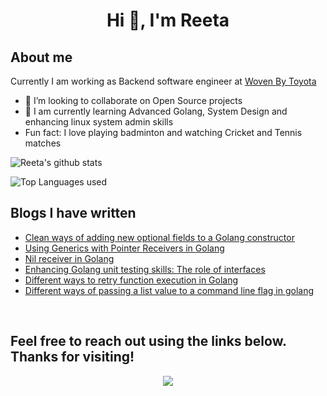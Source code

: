 <h1 align="center">Hi 👋, I'm Reeta </h1>

## About me

 Currently I am working as Backend software engineer at [Woven By Toyota](https://woven.toyota/en/)

- 👯 I’m looking to collaborate on Open Source projects
- 🌱 I am currently learning Advanced Golang, System Design and enhancing linux system admin skills
- Fun fact: I love playing badminton and watching Cricket and Tennis matches



![Reeta's github stats](https://github-readme-stats.vercel.app/api?username=reetasingh&show_icons=true&theme=radical)

![Top Languages used](https://github-readme-stats.vercel.app/api/top-langs/?username=reetasingh&&show_icons=true&theme=radical)


## Blogs I have written

- [Clean ways of adding new optional fields to a Golang constructor](https://medium.com/@reetas/clean-ways-of-adding-new-optional-fields-to-a-golang-struct-99ae2fe9719d?sk=5a915032a6eb68ce9b836bca1cad513d)
- [Using Generics with Pointer Receivers in Golang](https://medium.com/@reetas/using-generics-with-pointer-receivers-in-go-39ee237d7475?sk=4f12cc7eaf2b980bb8fb9f8d8817caf2)
- [Nil receiver in Golang](https://medium.com/@reetas/nil-receiver-in-golang-9d61ed8fd230?sk=83958061f43a44961bf857a34febed66)
- [Enhancing Golang unit testing skills: The role of interfaces](https://medium.com/@reetas/enhancing-go-unit-testing-skills-the-role-of-interfaces-933c2ce80ff3?sk=06a6d51401653acbcb20b1601d561e87)
- [Different ways to retry function execution in Golang](https://medium.com/@reetas/different-ways-to-retry-function-execution-in-golang-763229550dab?sk=1c82e6b3f68746a14f32e209bfd0dd0b)
- [Different ways of passing a list value to a command line flag in golang](https://medium.com/@reetas/different-ways-of-passing-a-list-value-to-a-command-line-flag-in-golang-ea4764c21b69?sk=21a44b4cc2993fed2f0a57f3fa6c386e)

<br>
<h2 align="left">Feel free to reach out using the links below. Thanks for visiting!</h2>
<p align="center">
  <a href="https://www.linkedin.com/in/reetas/"><img src="https://img.shields.io/badge/linkedin-%230077B5.svg?&style=for-the-badge&logo=linkedin&logoColor=white"/></a>
</p>
